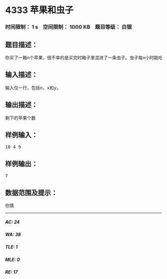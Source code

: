 # 4333 苹果和虫子   
### 时间限制： 1 s&nbsp;&nbsp;&nbsp;&nbsp;空间限制： 1000 KB&nbsp;&nbsp;&nbsp;&nbsp;题目等级： 白银  
## 题目描述：  

<pre>
你买了一箱n个苹果，很不幸的是买完时箱子里混进了一条虫子。虫子每x小时能吃掉一个苹果，假设虫子在吃完一个苹果之前不会吃另一个，那么经过y小时你还有多少个完整的苹果？
</pre>
  
  
## 输入描述：  

<pre>
输入仅一行，包括n，x和y。
</pre>
  
  
## 输出描述：  

<pre>
剩下的苹果个数
</pre>
  
  
## 样例输入：  

<pre>
10 4 9
</pre>
  
  
## 样例输出：  

<pre>
7
</pre>
  
  
## 数据范围及提示：  

<pre>
你猜
</pre>
  
  
***  

##### AC: 24  
##### WA: 38  
##### TLE: 1  
##### MLE: 0  
##### RE: 17  
